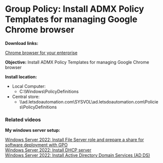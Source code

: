 # Group Policy: Install ADMX Policy Templates for managing Google Chrome browser

<b>Download links:</b> <br /> 

[Chrome browser for your enterprise](https://chromeenterprise.google/browser/download/?sjid=7847157302977987423-EU#windows-tab) <br />

<b>Objective:</b> Install ADMX Policy Templates for managing Google Chrome browser


<b>Install location:</b> <br />

* Local Computer:
    * C:\Windows\PolicyDefinitions
* Central store:
    * \\\\ad.letsdoautomation.com\SYSVOL\ad.letsdoautomation.com\Policies\PolicyDefinitions

### Related videos

<b>My windows server setup:</b> <br />

[Windows Server 2022: Install File Server role and prepare a share for software deployment with GPO](https://youtu.be/jEWSdC2qwyA) <br />
[Windows Server 2022: Install DHCP server](https://youtu.be/8n0MD9stQis) <br />
[Windows Server 2022: Install Active Directory Domain Services (AD DS)](https://youtu.be/1cYewbW3Tl0) <br />
